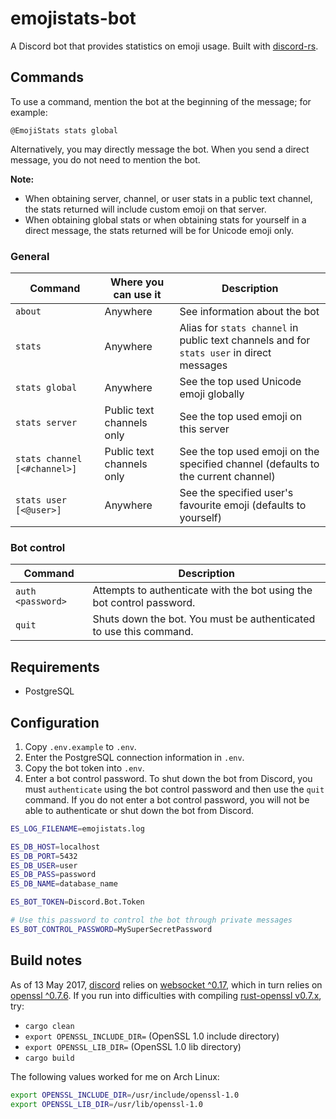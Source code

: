 # emojistats-bot

A Discord bot that provides statistics on emoji usage. Built with [discord-rs](https://github.com/SpaceManiac/discord-rs).

## Commands

To use a command, mention the bot at the beginning of the message; for example:

```
@EmojiStats stats global
```

Alternatively, you may directly message the bot. When you send a direct message, you do not need to mention the bot.

**Note:**
- When obtaining server, channel, or user stats in a public text channel, the stats returned will include custom emoji on that server.
- When obtaining global stats or when obtaining stats for yourself in a direct message, the stats returned will be for Unicode emoji only.

### General

|           Command          |   Where you can use it  |                                   Description                                           |
|----------------------------|-------------------------|-----------------------------------------------------------------------------------------|
|`about`                     |Anywhere                 |See information about the bot                                                            |
|`stats`                     |Anywhere                 |Alias for `stats channel` in public text channels and for `stats user` in direct messages|
|`stats global`              |Anywhere                 |See the top used Unicode emoji globally                                                  |
|`stats server`              |Public text channels only|See the top used emoji on this server                                                    |
|`stats channel [<#channel>]`|Public text channels only|See the top used emoji on the specified channel (defaults to the current channel)        |
|`stats user [<@user>]`      |Anywhere                 |See the specified user's favourite emoji (defaults to yourself)                          |

### Bot control

|     Command     |                            Description                              |
|-----------------|---------------------------------------------------------------------|
|`auth <password>`|Attempts to authenticate with the bot using the bot control password.|
|`quit`           |Shuts down the bot. You must be authenticated to use this command.   |


## Requirements

- PostgreSQL

## Configuration

1. Copy `.env.example` to `.env`.
2. Enter the PostgreSQL connection information in `.env`.
3. Copy the bot token into `.env`.
4. Enter a bot control password. To shut down the bot from Discord, you must `authenticate` using the bot control password and then use the `quit` command. If you do not enter a bot control password, you will not be able to authenticate or shut down the bot from Discord.

```bash
ES_LOG_FILENAME=emojistats.log

ES_DB_HOST=localhost
ES_DB_PORT=5432
ES_DB_USER=user
ES_DB_PASS=password
ES_DB_NAME=database_name

ES_BOT_TOKEN=Discord.Bot.Token

# Use this password to control the bot through private messages
ES_BOT_CONTROL_PASSWORD=MySuperSecretPassword
```

## Build notes

As of 13 May 2017, [discord](https://crates.io/crates/discord/0.8.0) relies on [websocket ^0.17](https://crates.io/crates/websocket/0.17.1), which in turn relies on [openssl ^0.7.6](https://crates.io/crates/websocket/0.17.1). If you run into difficulties with compiling [rust-openssl v0.7.x](https://github.com/sfackler/rust-openssl/blob/b8fb29db5c246175a096260eacca38180cd77dd0/README.md), try:

- `cargo clean`
- `export OPENSSL_INCLUDE_DIR=` (OpenSSL 1.0 include directory)
- `export OPENSSL_LIB_DIR=` (OpenSSL 1.0 lib directory)
- `cargo build`

The following values worked for me on Arch Linux:

```bash
export OPENSSL_INCLUDE_DIR=/usr/include/openssl-1.0
export OPENSSL_LIB_DIR=/usr/lib/openssl-1.0
```
